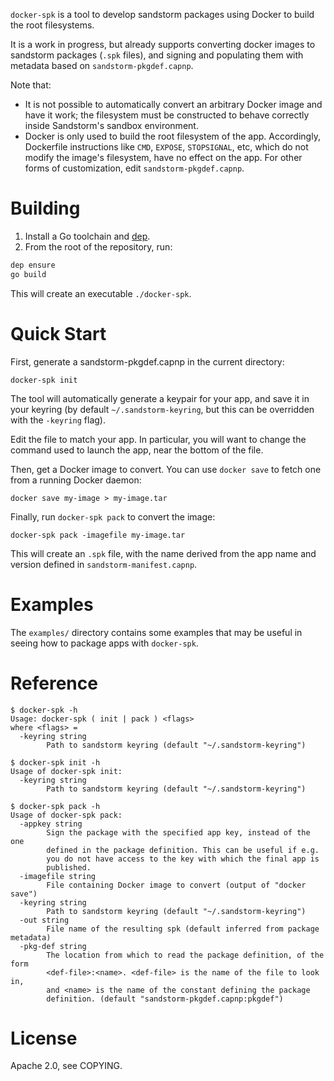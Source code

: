 `docker-spk` is a tool to develop sandstorm packages using Docker to
build the root filesystems.

It is a work in progress, but already supports converting docker images
to sandstorm packages (`.spk` files), and signing and populating them
with metadata based on `sandstorm-pkgdef.capnp`.

Note that:

* It is not possible to automatically convert an arbitrary Docker image
  and have it work; the filesystem must be constructed to behave
  correctly inside Sandstorm's sandbox environment.
* Docker is only used to build the root filesystem of the app.
  Accordingly, Dockerfile instructions like `CMD`, `EXPOSE`,
  `STOPSIGNAL`, etc, which do not modify the image's filesystem, have
  no effect on the app. For other forms of customization, edit
  `sandstorm-pkgdef.capnp`.

# Building

1. Install a Go toolchain and [dep][dep].
2. From the root of the repository, run:

```sh
dep ensure
go build
```

This will create an executable `./docker-spk`.

# Quick Start

First, generate a sandstorm-pkgdef.capnp in the current directory:

```
docker-spk init
```

The tool will automatically generate a keypair for your app, and save it
in your keyring (by default `~/.sandstorm-keyring`, but this can be
overridden with the `-keyring` flag).

Edit the file to match your app. In particular, you will want to change
the command used to launch the app, near the bottom of the file.

Then, get a Docker image to convert. You can use `docker save` to fetch
one from a running Docker daemon:

```
docker save my-image > my-image.tar
```

Finally, run `docker-spk pack` to convert the image:

```
docker-spk pack -imagefile my-image.tar
```

This will create an `.spk` file, with the name derived from the app name
and version defined in `sandstorm-manifest.capnp`.

# Examples

The `examples/` directory contains some examples that may be useful in
seeing how to package apps with `docker-spk`.

# Reference

```
$ docker-spk -h
Usage: docker-spk ( init | pack ) <flags>
where <flags> =
  -keyring string
        Path to sandstorm keyring (default "~/.sandstorm-keyring")

$ docker-spk init -h
Usage of docker-spk init:
  -keyring string
        Path to sandstorm keyring (default "~/.sandstorm-keyring")

$ docker-spk pack -h
Usage of docker-spk pack:
  -appkey string
        Sign the package with the specified app key, instead of the one
        defined in the package definition. This can be useful if e.g.
        you do not have access to the key with which the final app is
        published.
  -imagefile string
        File containing Docker image to convert (output of "docker save")
  -keyring string
        Path to sandstorm keyring (default "~/.sandstorm-keyring")
  -out string
        File name of the resulting spk (default inferred from package metadata)
  -pkg-def string
        The location from which to read the package definition, of the form
        <def-file>:<name>. <def-file> is the name of the file to look in,
        and <name> is the name of the constant defining the package
        definition. (default "sandstorm-pkgdef.capnp:pkgdef")
```

# License

Apache 2.0, see COPYING.

[dep]: https://github.com/golang/dep
